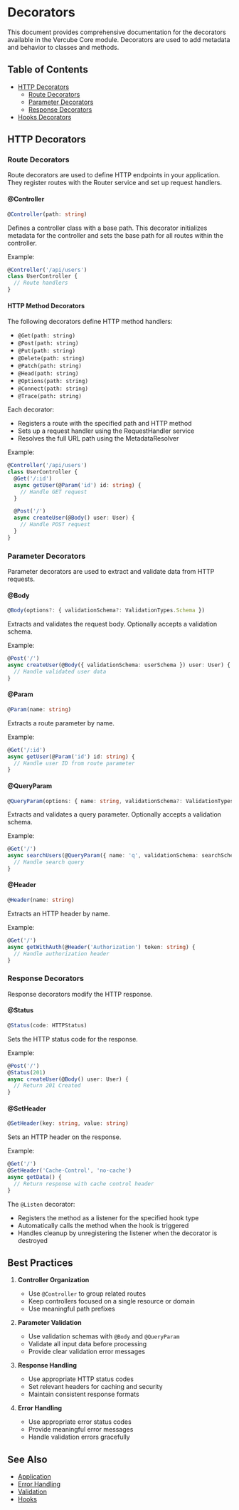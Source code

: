 # Decorators

This document provides comprehensive documentation for the decorators available in the Vercube Core module. Decorators are used to add metadata and behavior to classes and methods.

## Table of Contents

- [HTTP Decorators](#http-decorators)
  - [Route Decorators](#route-decorators)
  - [Parameter Decorators](#parameter-decorators)
  - [Response Decorators](#response-decorators)
- [Hooks Decorators](#hooks-decorators)

## HTTP Decorators

### Route Decorators

Route decorators are used to define HTTP endpoints in your application. They register routes with the Router service and set up request handlers.

#### @Controller

```typescript
@Controller(path: string)
```

Defines a controller class with a base path. This decorator initializes metadata for the controller and sets the base path for all routes within the controller.

Example:
```typescript
@Controller('/api/users')
class UserController {
  // Route handlers
}
```

#### HTTP Method Decorators

The following decorators define HTTP method handlers:

- `@Get(path: string)`
- `@Post(path: string)`
- `@Put(path: string)`
- `@Delete(path: string)`
- `@Patch(path: string)`
- `@Head(path: string)`
- `@Options(path: string)`
- `@Connect(path: string)`
- `@Trace(path: string)`

Each decorator:
- Registers a route with the specified path and HTTP method
- Sets up a request handler using the RequestHandler service
- Resolves the full URL path using the MetadataResolver

Example:
```typescript
@Controller('/api/users')
class UserController {
  @Get('/:id')
  async getUser(@Param('id') id: string) {
    // Handle GET request
  }

  @Post('/')
  async createUser(@Body() user: User) {
    // Handle POST request
  }
}
```

### Parameter Decorators

Parameter decorators are used to extract and validate data from HTTP requests.

#### @Body

```typescript
@Body(options?: { validationSchema?: ValidationTypes.Schema })
```

Extracts and validates the request body. Optionally accepts a validation schema.

Example:
```typescript
@Post('/')
async createUser(@Body({ validationSchema: userSchema }) user: User) {
  // Handle validated user data
}
```

#### @Param

```typescript
@Param(name: string)
```

Extracts a route parameter by name.

Example:
```typescript
@Get('/:id')
async getUser(@Param('id') id: string) {
  // Handle user ID from route parameter
}
```

#### @QueryParam

```typescript
@QueryParam(options: { name: string, validationSchema?: ValidationTypes.Schema })
```

Extracts and validates a query parameter. Optionally accepts a validation schema.

Example:
```typescript
@Get('/')
async searchUsers(@QueryParam({ name: 'q', validationSchema: searchSchema }) query: string) {
  // Handle search query
}
```

#### @Header

```typescript
@Header(name: string)
```

Extracts an HTTP header by name.

Example:
```typescript
@Get('/')
async getWithAuth(@Header('Authorization') token: string) {
  // Handle authorization header
}
```

### Response Decorators

Response decorators modify the HTTP response.

#### @Status

```typescript
@Status(code: HTTPStatus)
```

Sets the HTTP status code for the response.

Example:
```typescript
@Post('/')
@Status(201)
async createUser(@Body() user: User) {
  // Return 201 Created
}
```

#### @SetHeader

```typescript
@SetHeader(key: string, value: string)
```

Sets an HTTP header on the response.

Example:
```typescript
@Get('/')
@SetHeader('Cache-Control', 'no-cache')
async getData() {
  // Return response with cache control header
}
```

The `@Listen` decorator:
- Registers the method as a listener for the specified hook type
- Automatically calls the method when the hook is triggered
- Handles cleanup by unregistering the listener when the decorator is destroyed

## Best Practices

1. **Controller Organization**
   - Use `@Controller` to group related routes
   - Keep controllers focused on a single resource or domain
   - Use meaningful path prefixes

2. **Parameter Validation**
   - Use validation schemas with `@Body` and `@QueryParam`
   - Validate all input data before processing
   - Provide clear validation error messages

3. **Response Handling**
   - Use appropriate HTTP status codes
   - Set relevant headers for caching and security
   - Maintain consistent response formats

5. **Error Handling**
   - Use appropriate error status codes
   - Provide meaningful error messages
   - Handle validation errors gracefully

## See Also

- [Application](./application.md)
- [Error Handling](./error-handling.md)
- [Validation](./validation.md)
- [Hooks](./hooks.md)
